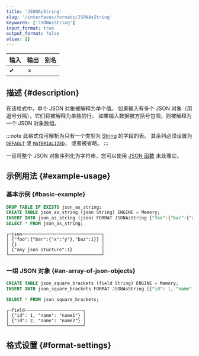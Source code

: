 ```yaml
---
title: 'JSONAsString'
slug: '/interfaces/formats/JSONAsString'
keywords: ['JSONAsString']
input_format: true
output_format: false
alias: []
---
```


| 输入   | 输出    | 别名  |
|--------|---------|-------|
| ✔      | ✗       |       |


## 描述 {#description}

在该格式中，单个 JSON 对象被解释为单个值。 
如果输入有多个 JSON 对象（用逗号分隔），它们将被解释为单独的行。 
如果输入数据被方括号包围，则被解释为一个 JSON 对象数组。

:::note
此格式仅可解析为只有一个类型为 [String](/sql-reference/data-types/string.md) 的字段的表。 
其余列必须设置为 [`DEFAULT`](/sql-reference/statements/create/table.md/#default) 或 [`MATERIALIZED`](/sql-reference/statements/create/view#materialized-view)， 
或者被省略。 
:::

一旦将整个 JSON 对象序列化为字符串，您可以使用 [JSON 函数](/sql-reference/functions/json-functions.md) 来处理它。

## 示例用法 {#example-usage}

### 基本示例 {#basic-example}

```sql title="查询"
DROP TABLE IF EXISTS json_as_string;
CREATE TABLE json_as_string (json String) ENGINE = Memory;
INSERT INTO json_as_string (json) FORMAT JSONAsString {"foo":{"bar":{"x":"y"},"baz":1}},{},{"any json stucture":1}
SELECT * FROM json_as_string;
```

```response title="响应"
┌─json──────────────────────────────┐
│ {"foo":{"bar":{"x":"y"},"baz":1}} │
│ {}                                │
│ {"any json stucture":1}           │
└───────────────────────────────────┘
```

### 一组 JSON 对象 {#an-array-of-json-objects}

```sql title="查询"
CREATE TABLE json_square_brackets (field String) ENGINE = Memory;
INSERT INTO json_square_brackets FORMAT JSONAsString [{"id": 1, "name": "name1"}, {"id": 2, "name": "name2"}];

SELECT * FROM json_square_brackets;
```

```response title="响应"
┌─field──────────────────────┐
│ {"id": 1, "name": "name1"} │
│ {"id": 2, "name": "name2"} │
└────────────────────────────┘
```

## 格式设置 {#format-settings}
